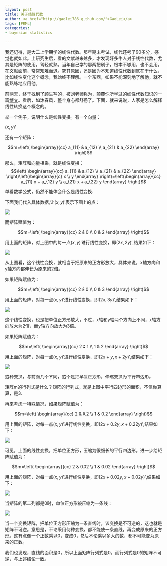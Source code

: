 ```yaml
---
layout: post
title: 关于线性代数
author: <a href="http://gaolei786.github.com/">GaoLei</a>
tags: [PRML]
categories:
- bayesian statistics

---
```


我还记得，是大二上学期学的线性代数。那年期末考试，线代还考了90多分，感觉也就如此。上研究生后，看的文献越来越多，才发现好多牛人对于线性代数，尤其是矩阵的使用，驾轻就熟。当年自己学的那两把刷子，根本不够用，也不会用，在文献面前，常常知难而退。究其原因，还是因为不知道线性代数到底在干什么，比如线性变化这个概念，我始终不理解。一个东西，如果不能深刻地了解他，就不能熟练地应用他。

前两天，终于找到了顾生写的，被刘老师称为，颠覆你所学过的线性代数知识的一篇[博文](http://www.matrix67.com/blog/archives/4294)。看后，如沐春风，整个身心都舒畅了。下面，就来说说，人家是怎么解释线性转换这个概念的。

举一个例子，说明什么是线性变换。有一个向量：

$(x,y)'$

还有一个矩阵：

$$m=\left(
\begin{array}{cc}
a_{11} & a_{12} \\
a_{21} & a_{22} 
\end{array}
\right)$$

那么，矩阵和向量相乘，就是线性变换：
$$\left(
\begin{array}{cc}
a_{11} & a_{12} \\
a_{21} & a_{22}
\end{array}
\right)\left(\begin{array}{c}
x \\
y
\end{array}
\right)=\left(\begin{array}{cc}
a_{11} x + a_{12} y  \\
a_{21}  x + a_{22} y
\end{array}
\right)$$

单看数学公式，仍然不能体会什么是线性变换.

下面我们代入具体数据,让$(x,y)'$表示下图上的点：

![](http://gaolei786.github.com/images/xiandai1.png)

而矩阵赋值为：

$$m=\left(
\begin{array}{cc}
2 & 0 \\
0 & 2
\end{array}
\right)$$

用上面的矩阵，对上图中的每一点$(x,y)'$进行线性变换，即$(2x,2y)'$,结果如下：

![](http://gaolei786.github.com/images/xiandai2.png)

从上图看，这个线性变换，就相当于把原来的正方形放大，具体来说，x轴方向和y轴方向都伸长为原来的2倍。

如果矩阵赋值为：

$$m=\left(
\begin{array}{cc}
2 & 0 \\
0 & 3
\end{array}
\right)$$

用上面的矩阵，对每一点$(x,y)'$进行线性变换，即$(2x,3y)'$,结果如下：

![](http://gaolei786.github.com/images/xiandai3.png)

这个线性变换，也是把单位正方形放大，不过，x轴和y轴两个方向上不同，x轴方向放大为2倍，而y轴方向放大为3倍。

如果矩阵赋值为：

$$m=\left(
\begin{array}{cc}
2 & 1 \\
1 & 2
\end{array}
\right)$$

用上面的矩阵，对每一点$(x,y)'$进行线性变换，即$(2x+y,x+2y)'$,结果如下：

![](http://gaolei786.github.com/images/xiandai4.png)

这种变换，与前面几个不同，这个是把单位正方形，伸缩变换为平行四边形。

矩阵m的行列式是什么？矩阵的行列式，就是上图中平行四边形的面积，不信你算算，是3.

再来考虑一特殊情况，如果矩阵赋值为：

$$m=\left(
\begin{array}{cc}
2 & 0.2 \\
1 & 0.2
\end{array}
\right)$$

用上面的矩阵，对每一点$(x,y)'$进行线性变换，即$(2x+0.2y,x+0.22y)'$,结果如下：

![](http://gaolei786.github.com/images/xiandai5.png)

可见，上面的线性变换，把单位正方形，压缩为很细长的平行四边形。进一步给矩阵赋值为：

$$m=\left(
\begin{array}{cc}
2 & 0.02 \\
1 & 0.02
\end{array}
\right)$$

用上面的矩阵，对每一点$(x,y)'$进行线性变换，即$(2x+0.02y,x+0.02y)'$,结果如下：

![](http://gaolei786.github.com/images/xiandai6.png)

当矩阵的第二列都是0时，单位正方形被压缩为一条线：

![](http://gaolei786.github.com/images/xiandai7.png)

当一个变换矩阵，把单位正方形压缩为一条直线时，该变换是不可逆的，这也就是矩阵不可逆。意思是，不论采用何种变换，都不能使一条直线，再变成原来的正方形。这有点像一个正数乘以0，变成0，然后不论乘以多大的数，都不可能变为原来的正数。

我们也发现，直线的面积是0，所以上面矩阵行列式是0，而行列式是0的矩阵不可逆，与上述结论一致。





